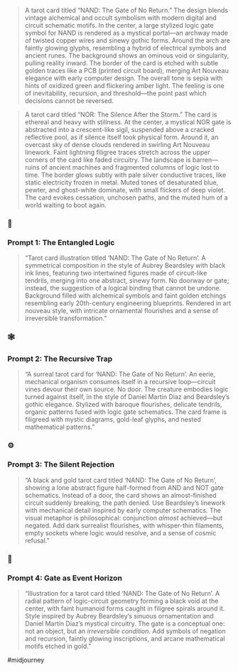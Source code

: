 > A tarot card titled “NAND: The Gate of No Return.” The design blends vintage alchemical and occult symbolism with modern digital and circuit schematic motifs. In the center, a large stylized logic gate symbol for NAND is rendered as a mystical portal—an archway made of twisted copper wires and sinewy gothic forms. Around the arch are faintly glowing glyphs, resembling a hybrid of electrical symbols and ancient runes. The background shows an ominous void or singularity, pulling reality inward. The border of the card is etched with subtle golden traces like a PCB (printed circuit board), merging Art Nouveau elegance with early computer design. The overall tone is sepia with hints of oxidized green and flickering amber light. The feeling is one of inevitability, recursion, and threshold—the point past which decisions cannot be reversed.

> A tarot card titled “NOR: The Silence After the Storm.” The card is ethereal and heavy with stillness. At the center, a mystical NOR gate is abstracted into a crescent-like sigil, suspended above a cracked reflective pool, as if silence itself took physical form. Around it, an overcast sky of dense clouds rendered in swirling Art Nouveau linework. Faint lightning filigree traces stretch across the upper corners of the card like faded circuitry. The landscape is barren—ruins of ancient machines and fragmented columns of logic lost to time. The border glows subtly with pale silver conductive traces, like static electricity frozen in metal. Muted tones of desaturated blue, pewter, and ghost-white dominate, with small flickers of deep violet. The card evokes cessation, unchosen paths, and the muted hum of a world waiting to boot again.

### **🔮** 

### **Prompt 1: The Entangled Logic**

  

> “Tarot card illustration titled ‘NAND: The Gate of No Return’. A symmetrical composition in the style of Aubrey Beardsley with black ink lines, featuring two intertwined figures made of circuit-like tendrils, merging into one abstract, sinewy form. No doorway or gate; instead, the suggestion of a logical binding that cannot be undone. Background filled with alchemical symbols and faint golden etchings resembling early 20th-century engineering blueprints. Rendered in art nouveau style, with intricate ornamental flourishes and a sense of irreversible transformation.”

### **🕸** 

### **Prompt 2: The Recursive Trap**

  

> “A surreal tarot card for ‘NAND: The Gate of No Return’. An eerie, mechanical organism consumes itself in a recursive loop—circuit vines devour their own source. No door. The creature embodies logic turned against itself, in the style of Daniel Martin Diaz and Beardsley’s gothic elegance. Stylized with baroque flourishes, delicate tendrils, organic patterns fused with logic gate schematics. The card frame is filigreed with mystic diagrams, gold-leaf glyphs, and nested mathematical patterns.”

### **⚙️** 

### **Prompt 3: The Silent Rejection**

  

> “A black and gold tarot card titled ‘NAND: The Gate of No Return’, showing a lone abstract figure half-formed from AND and NOT gate schematics. Instead of a door, the card shows an almost-finished circuit suddenly breaking, the path denied. Use Beardsley’s linework with mechanical detail inspired by early computer schematics. The visual metaphor is philosophical: conjunction _almost_ achieved—but negated. Add dark surrealist flourishes, with whisper-thin filaments, empty sockets where logic would resolve, and a sense of cosmic refusal.”

### **🧬** 

### **Prompt 4: Gate as Event Horizon**

  

> “Illustration for a tarot card titled ‘NAND: The Gate of No Return’. A radial pattern of logic-circuit geometry forming a black void at the center, with faint humanoid forms caught in filigree spirals around it. Style inspired by Aubrey Beardsley’s sinuous ornamentation and Daniel Martin Diaz’s mystical circuitry. The gate is a conceptual one: not an object, but an _irreversible condition_. Add symbols of negation and recursion, faintly glowing inscriptions, and arcane mathematical motifs etched in gold.”

#midjourney
